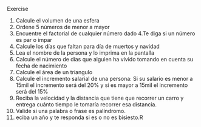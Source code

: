 Exercise
1. Calcule el volumen de una esfera
2. Ordene 5 números de menor a mayor
3. Encuentre el factorial de cualquier número dado
4.Te diga si un número es par o impar
5. Calcule los días que faltan para día de muertos y navidad
6. Lea el nombre de la persona y lo imprima en la pantalla
7. Calcule el número de días que alguien ha vivido tomando en cuenta su fecha de nacimiento
8. Calcule el área de un triangulo
9. Calcule el incremento salarial de una persona: Si su salario es menor a 15mil el incremento será del 20% y si es mayor a 15mil el incremento será del 15%
10. Reciba la velocidad y la distancia que tiene que recorrer un carro y entrega cuánto tiempo le tomaría recorrer esa distancia.
11. Valide si una palabra o frase es palíndromo.
12. eciba un año y te responda si es o no es bisiesto.R
